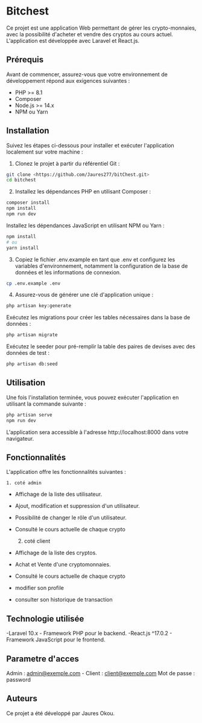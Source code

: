 # Bitchest

Ce projet est une application Web permettant de gérer les crypto-monnaies, avec la possibilité d'acheter et vendre des cryptos au cours actuel. L'application est développée avec Laravel et React.js.

## Prérequis

Avant de commencer, assurez-vous que votre environnement de développement répond aux exigences suivantes :

- PHP >= 8.1
- Composer
- Node.js >= 14.x
- NPM ou Yarn

## Installation

Suivez les étapes ci-dessous pour installer et exécuter l'application localement sur votre machine :

1. Clonez le projet à partir du référentiel Git :

```bash
git clone <https://github.com/Jaures277/bitChest.git>
cd bitchest
```

2. Installez les dépendances PHP en utilisant Composer :

```bash
composer install
npm install
npm run dev
```

Installez les dépendances JavaScript en utilisant NPM ou Yarn :

```bash
npm install
# ou
yarn install
```

3. Copiez le fichier .env.example en tant que .env et configurez les variables d'environnement, notamment la configuration de la base de données et les informations de connexion.

```bash
cp .env.example .env
```

4. Assurez-vous de générer une clé d'application unique :

```bash
php artisan key:generate

```

Exécutez les migrations pour créer les tables nécessaires dans la base de données :

```bash
php artisan migrate
```

Exécutez le seeder pour pré-remplir la table des paires de devises avec des données de test :

```bash
php artisan db:seed
```

## Utilisation
Une fois l'installation terminée, vous pouvez exécuter l'application en utilisant la commande suivante :

```bash
php artisan serve
npm run dev
```

L'application sera accessible à l'adresse http://localhost:8000 dans votre navigateur.

## Fonctionnalités
L'application offre les fonctionnalités suivantes :

    1. coté admin

- Affichage de la liste des utilisateur.
- Ajout, modification et suppression d'un utilisateur.
- Possibilité de changer le rôle d'un utilisateur.
- Consulté le cours actuelle de chaque crypto

    2. coté client

- Affichage de la liste des cryptos.
- Achat et Vente d'une cryptomonnaies.
- Consulté le cours actuelle de chaque crypto
- modifier son profile
- consulter son historique de transaction

## Technologie utilisée

-Laravel 10.x - Framework PHP pour le backend.
-React.js ^17.0.2 - Framework JavaScript pour le frontend.


## Parametre d'acces
Admin : admin@exemple.com - 
Client : client@exemple.com
Mot de passe : password

## Auteurs
Ce projet a été développé par Jaures Okou.

